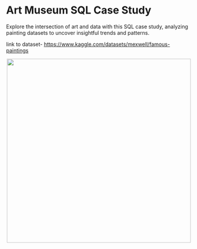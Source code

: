 # Art Museum SQL Case Study
Explore the intersection of art and data with this SQL case study, analyzing painting datasets to uncover insightful trends and patterns.

link to dataset- https://www.kaggle.com/datasets/mexwell/famous-paintings
<p align="center">
<img src="https://github.com/shivin316/museum_SQL_case_study/assets/122541994/7e4382e4-5644-46da-9c9c-b5d1d1b85d1a" width="500">
</p>
